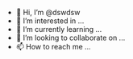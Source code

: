 - 👋 Hi, I’m @dswdsw
- 👀 I’m interested in ...
- 🌱 I’m currently learning ...
- 💞️ I’m looking to collaborate on ...
- 📫 How to reach me ...

<!---
dswdsw/dswdsw is a ✨ special ✨ repository because its `README.md` (this file) appears on your GitHub profile.
You can click the Preview link to take a look at your changes.
--->
